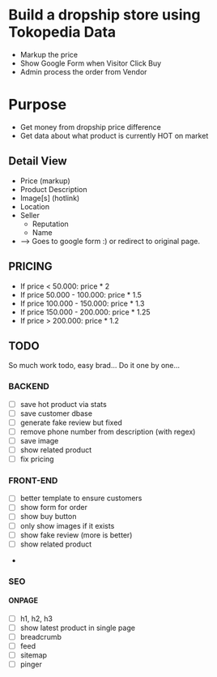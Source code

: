 
# Build a dropship store using Tokopedia Data
- Markup the price
- Show Google Form when Visitor Click Buy
- Admin process the order from Vendor

# Purpose
- Get money from dropship price difference
- Get data about what product is currently HOT on market

## Detail View
- Price (markup)
- Product Description
- Image[s] (hotlink)
- Location
- Seller
  - Reputation
  - Name
- <Buy Now Button> --> Goes to google form :) or redirect to original
  page.

## PRICING
- If price < 50.000: price * 2
- If price 50.000 - 100.000: price * 1.5
- If price 100.000 - 150.000: price * 1.3
- If price 150.000 - 200.000: price * 1.25
- If price > 200.000: price * 1.2

## TODO

So much work todo, easy brad... Do it one by one...

### BACKEND
- [ ] save hot product via stats
- [ ] save customer dbase
- [ ] generate fake review but fixed
- [ ] remove phone number from description (with regex)
- [ ] save image
- [ ] show related product
- [ ] fix pricing

### FRONT-END
- [ ] better template to ensure customers
- [ ] show form for order
- [ ] show buy button
- [ ] only show images if it exists
- [ ] show fake review (more is better)
- [ ] show related product
- 

### SEO
#### ONPAGE
- [ ] h1, h2, h3
- [ ] show latest product in single page
- [ ] breadcrumb
- [ ] feed
- [ ] sitemap
- [ ] pinger
